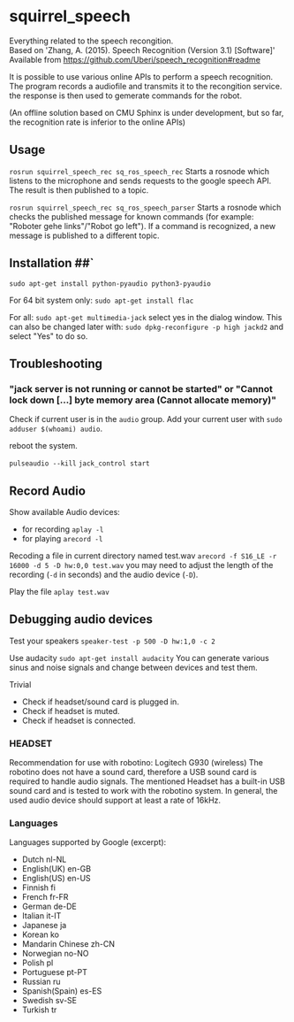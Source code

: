 # squirrel_speech 
  
Everything related to the speech recongition.  
Based on 
'Zhang, A. (2015). Speech Recognition (Version 3.1) [Software]'
Available from <https://github.com/Uberi/speech_recognition#readme>

It is possible to use various online APIs to perform a speech recognition. The program records a audiofile and transmits it to the recongition service. the response is then used to gemerate commands for the robot. 

(An offline solution based on CMU Sphinx is under development, but so far, the recognition rate is inferior to the online APIs)

## Usage ##

`rosrun squirrel_speech_rec sq_ros_speech_rec`
Starts a rosnode which listens to the microphone and sends requests to the google speech API. The result is then published to a topic.

`rosrun squirrel_speech_rec sq_ros_speech_parser`
Starts a rosnode which checks the published message for known commands (for example: "Roboter gehe links"/"Robot go left"). If a command is recognized, a new message is published to a different topic.  



## Installation ##`
`sudo apt-get install python-pyaudio python3-pyaudio`

For 64 bit system only:
`sudo apt-get install flac` 

For all:
`sudo apt-get multimedia-jack`
select yes in the dialog window.
This can also be changed later with: 
`sudo dpkg-reconfigure -p high jackd2` and select "Yes" to do so.





## Troubleshooting ##

### "jack server is not running or cannot be started" or "Cannot lock down [...] byte memory area (Cannot allocate memory)" ###

Check if current user is in the ``audio`` group. 
Add your current user with ``sudo adduser $(whoami) audio``. 

reboot the system.

``pulseaudio --kill``
``jack_control start``



## Record Audio ##
Show available Audio devices:
* for recording
`aplay -l`
* for playing
`arecord -l`

Recoding a file in current directory named test.wav
`arecord -f S16_LE -r 16000 -d 5 -D hw:0,0 test.wav`
you may need to adjust the length of the recording (`-d` in seconds) and the audio device (`-D`).

Play the file
`aplay test.wav`



## Debugging audio devices ##
Test your speakers
`speaker-test -p 500 -D hw:1,0 -c 2`

Use audacity
`sudo apt-get install audacity`
You can generate various sinus and noise signals and change between devices and test them.

Trivial
* Check if headset/sound card is plugged in. 
* Check if headset is muted.
* Check if headset is connected.
 


### HEADSET ###
Recommendation for use with robotino: Logitech G930 (wireless)
The robotino does not have a sound card, therefore a USB sound card is required to handle audio signals. The mentioned Headset has a built-in USB sound card and is tested to work with the robotino system. 
In general, the used audio device should support at least a rate of 16kHz.


 
### Languages ###
Languages supported by Google (excerpt):

* Dutch nl-NL
* English(UK) en-GB
* English(US) en-US
* Finnish fi
* French fr-FR
* German de-DE
* Italian it-IT
* Japanese ja
* Korean ko
* Mandarin Chinese zh-CN
* Norwegian no-NO
* Polish pl
* Portuguese pt-PT
* Russian ru
* Spanish(Spain) es-ES
* Swedish sv-SE
* Turkish tr

